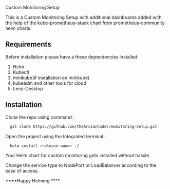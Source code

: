 
Custom Monitoring Setup 

This is a Custom Monitoring Setup with additional dashboards added with the help of the kube-prometheus-stack chart from prometheus-community helm charts.


## Requirements

Before installation please have a these dependencies installed:

  1. Helm
  2. Kubectl
  3. minikube(if installation on minikube)
  4. kubeadm and other tools for cloud
  5. Lens-Desktop

## Installation

Clone the repo using command :

```bash
  git clone https://github.com/theArcianCoder/monitoring-setup.git
```
Open the project using the Integrated terminal :

```bash
  helm install <release-name> ./
```
Your Helm chart for custom monitoring gets installed without hassle.

Change the service type to NodePort or LoadBalancer according to the ease of access.




****Happy Helming ****